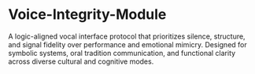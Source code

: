 # Voice-Integrity-Module
A logic-aligned vocal interface protocol that prioritizes silence, structure, and signal fidelity over performance and emotional mimicry. Designed for symbolic systems, oral tradition communication, and functional clarity across diverse cultural and cognitive modes.
